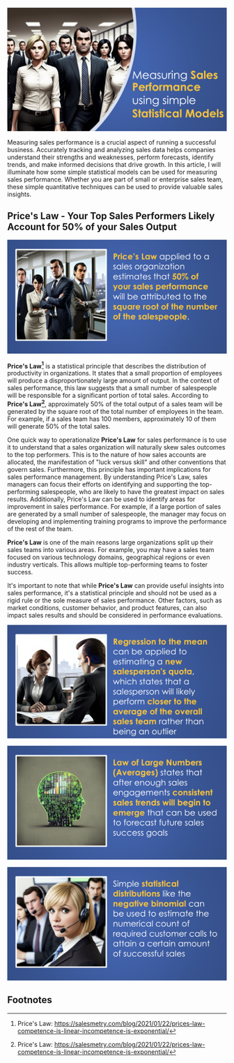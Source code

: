 ![Cover - Sales Team](https://raw.githubusercontent.com/bartczernicki/Articles/main/20230129-MeasuringSalesPerformanceUsingSimpleStatisticalModels/Image-CoverofSalesTeam.png)

Measuring sales performance is a crucial aspect of running a successful business. Accurately tracking and analyzing sales data helps companies understand their strengths and weaknesses, perform forecasts, identify trends, and make informed decisions that drive growth. In this article, I will illuminate how some simple statistical models can be used for measuring sales performance. Whether you are part of small or enterprise sales team, these simple quantitative techniques can be used to provide valuable sales insights.

## Price's Law - Your Top Sales Performers Likely Account for 50% of your Sales Output

![Sales Price's Law](https://raw.githubusercontent.com/bartczernicki/Articles/main/20230129-MeasuringSalesPerformanceUsingSimpleStatisticalModels/Image-SalesPricesLaw.png)

**Price's Law[^1]** is a statistical principle that describes the distribution of productivity in organizations. It states that a small proportion of employees will produce a disproportionately large amount of output. In the context of sales performance, this law suggests that a small number of salespeople will be responsible for a significant portion of total sales. According to **Price's Law[^1]**, approximately 50% of the total output of a sales team will be generated by the square root of the total number of employees in the team. For example, if a sales team has 100 members, approximately 10 of them will generate 50% of the total sales.

One quick way to operationalize **Price's Law** for sales performance is to use it to understand that a sales organization will naturally skew sales outcomes to the top performers. This is to the nature of how sales accounts are allocated, the manifestation of "luck versus skill" and other conventions that govern sales. Furthermore, this principle has important implications for sales performance management. By understanding Price's Law, sales managers can focus their efforts on identifying and supporting the top-performing salespeople, who are likely to have the greatest impact on sales results. Additionally, Price's Law can be used to identify areas for improvement in sales performance. For example, if a large portion of sales are generated by a small number of salespeople, the manager may focus on developing and implementing training programs to improve the performance of the rest of the team.

**Price's Law** is one of the main reasons large organizations split up their sales teams into various areas. For example, you may have a sales team focused on various technology domains, geographical regions or even industry verticals. This allows multiple top-performing teams to foster success.

It's important to note that while **Price's Law** can provide useful insights into sales performance, it's a statistical principle and should not be used as a rigid rule or the sole measure of sales performance. Other factors, such as market conditions, customer behavior, and product features, can also impact sales results and should be considered in performance evaluations.




![Sales - Regression to the Mean](https://raw.githubusercontent.com/bartczernicki/Articles/main/20230129-MeasuringSalesPerformanceUsingSimpleStatisticalModels/Image-SalesRegressionToMean.png)

![Sales - Law of Large Numbers](https://raw.githubusercontent.com/bartczernicki/Articles/main/20230129-MeasuringSalesPerformanceUsingSimpleStatisticalModels/Image-SalesLawOfLargeNumbers.png)

![Sales - Call Center](https://raw.githubusercontent.com/bartczernicki/Articles/main/20230129-MeasuringSalesPerformanceUsingSimpleStatisticalModels/Image-SalesCallCenter.png)

## Footnotes
[^1]: Price's Law: https://salesmetry.com/blog/2021/01/22/prices-law-competence-is-linear-incompetence-is-exponential/  
[^2]: Price's Law - Jordan Peterson Video: https://www.youtube.com/watch?v=8z3OZ7QuJE0  
[^3]: Regression To the Mean: https://www.statisticshowto.com/regression-mean/  
[^4]: Law of Large Numbers: https://www.investopedia.com/terms/l/lawoflargenumbers.asp  
[^5]: Negative Binomial Distribution Details: https://dlsun.github.io/probability/negative-binomial.html  
